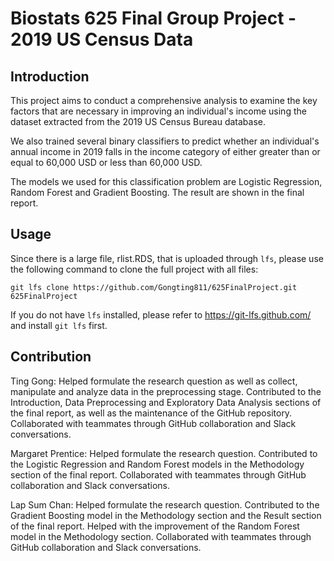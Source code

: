 # Biostats 625 Final Group Project - 2019 US Census Data

## Introduction

This project aims to conduct a comprehensive analysis to examine the key factors that are necessary in improving an individual's income using the dataset extracted from the 2019 US Census Bureau database. 

We also trained several binary classifiers to predict whether an individual's annual income in 2019 falls in the income category of either greater than or equal to 60,000 USD or less than 60,000 USD.

The models we used for this classification problem are Logistic Regression, Random Forest and Gradient Boosting. The result are shown in the final report.

## Usage

Since there is a large file, rlist.RDS, that is uploaded through ```lfs```, please use the following command to clone the full project with all files:

```bash=T
git lfs clone https://github.com/Gongting811/625FinalProject.git 625FinalProject
```

If you do not have ```lfs``` installed, please refer to https://git-lfs.github.com/ and install ```git lfs``` first.

## Contribution

Ting Gong: Helped formulate the research question as well as collect, manipulate and analyze data in the preprocessing stage. Contributed to the Introduction, Data Preprocessing and Exploratory Data Analysis sections of the final report, as well as the maintenance of the GitHub repository. Collaborated with teammates through GitHub collaboration and Slack conversations.

Margaret Prentice: Helped formulate the research question. Contributed to the Logistic Regression and Random Forest models in the Methodology section of the final report. Collaborated with teammates through GitHub collaboration and Slack conversations.

Lap Sum Chan: Helped formulate the research question. Contributed to the Gradient Boosting model in the Methodology section and the Result section of the final report. Helped with the improvement of the Random Forest model in the Methodology section. Collaborated with teammates through GitHub collaboration and Slack conversations.

